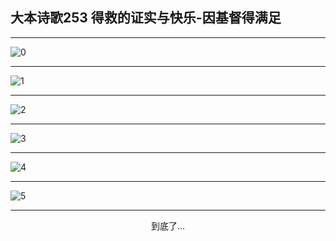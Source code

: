 
## 大本诗歌253 得救的证实与快乐-因基督得满足
        
<div id="aplayer0"></div>

---

<img alt="0" data-original="/data/d0252/0.png">

---

<img alt="1" data-original="/data/d0252/1.png">

---

<img alt="2" data-original="/data/d0252/2.png">

---

<img alt="3" data-original="/data/d0252/3.png">

---

<img alt="4" data-original="/data/d0252/4.png">

---

<img alt="5" data-original="/data/d0252/5.png">

---

<p style="text-align: center">到底了...</p>

<script src="/js/dist-view.js"></script>

<script>
MAIN.id = 'd0252';
        
const ap0 = new APlayer({
    container: document.getElementById('aplayer0'),
    volume: 1,
    loop: 'none',
    preload: 'none',
    audio: [{
        name: '大本诗歌253.mp3',
        artist: '大本诗歌',
        url: 'https://res.wx.qq.com/voice/getvoice?mediaid=MzI0NTk3MDM5M18yMjQ3NDkwNjk4',
        cover: '/favicon'
    }]
});
</script>
